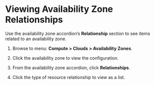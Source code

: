 # Viewing Availability Zone Relationships

Use the availability zone accordion’s **Relationship** section to see
items related to an availability zone.

1.  Browse to menu: **Compute > Clouds > Availability Zones**.

2.  Click the availability zone to view the configuration.

3.  From the availability zone accordion, click **Relationships**.

4.  Click the type of resource relationship to view as a list.
